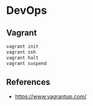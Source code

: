 # DevOps

## Vagrant

```sh
vagrant init
vagrant ssh
vagrant halt
vagrant suspend
```

## References

- https://www.vagrantup.com/